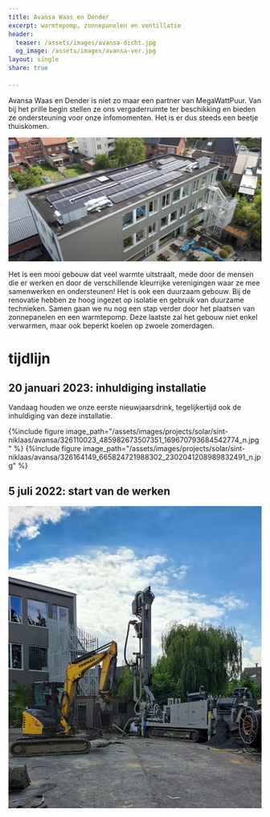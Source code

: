 ```yaml
---
title: Avansa Waas en Dender
excerpt: warmtepomp, zonnepanelen en ventillatie
header:
  teaser: /assets/images/avansa-dicht.jpg
  og_image: /assets/images/avansa-ver.jpg
layout: single
share: true

---
```


Avansa Waas en Dender is niet zo maar een partner van MegaWattPuur. Van bij het
prille begin stellen ze ons vergaderruimte ter beschikking en bieden ze
ondersteuning voor onze infomomenten. Het is er dus steeds een beetje
thuiskomen.

![foto](/assets/images/projects/solar/sint-niklaas/avansa/dronebeeld.png)

Het is een mooi gebouw dat veel warmte uitstraalt, mede door de mensen die er
werken en door de verschillende kleurrijke verenigingen waar ze mee samenwerken
en ondersteunen! Het is ook een duurzaam gebouw. Bij de renovatie hebben ze
hoog ingezet op isolatie en gebruik van duurzame technieken. Samen gaan we nu
nog een stap verder door het plaatsen van zonnepanelen en een warmtepomp. Deze
laatste zal het gebouw niet enkel verwarmen, maar ook beperkt koelen op zwoele
zomerdagen.


# tijdlijn

## 20 januari 2023: inhuldiging installatie

Vandaag houden we onze eerste nieuwjaarsdrink, tegelijkertijd ook de
inhuldiging van deze installatie.

{%include figure image_path="/assets/images/projects/solar/sint-niklaas/avansa/326110023_485982673507351_169670793684542774_n.jpg" %}
{%include figure image_path="/assets/images/projects/solar/sint-niklaas/avansa/326164149_665824721988302_2302041208989832491_n.jpg" %}

## 5 juli 2022: start van de werken

![foto](/assets/images/projects/solar/sint-niklaas/avansa/FW5Pjq_XwAE7a_A.jpeg)
